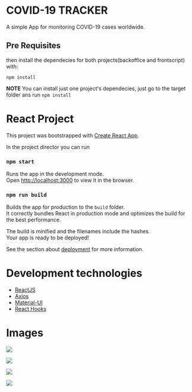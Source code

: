 # COVID-19 TRACKER

A simple App for monitoring COVID-19 cases worldwide.

## Pre Requisites

then install the dependecies for both projects(backoffice and frontscript) with:

```shell
npm install
```

__NOTE__ You can install just one project's dependecies, just go to the target folder ans run
```npm install```

# React Project

This project was bootstrapped with [Create React App](https://github.com/facebook/create-react-app).

In the project director you can run

### `npm start`

Runs the app in the development mode.<br>
Open [http://localhost:3000](http://localhost:3000) to view it in the browser.

### `npm run build`

Builds the app for production to the `build` folder.<br />
It correctly bundles React in production mode and optimizes the build for the best performance.

The build is minified and the filenames include the hashes.<br />
Your app is ready to be deployed!

See the section about [deployment](https://facebook.github.io/create-react-app/docs/deployment) for more information.

# Development technologies

- [ReactJS](https://reactjs.org/)
- [Axios](https://github.com/axios/axios)    
- [Material-UI](https://material-ui.com/)
- [React Hooks](https://reactjs.org/docs/hooks-intro.html)

# Images

![](https://github.com/gmujica/Covid_19_Tracker/blob/master/src/images/1.PNG)


![](./src/images/2.png)


![](./src/images/3.png)


![](./src/images/4.png)

